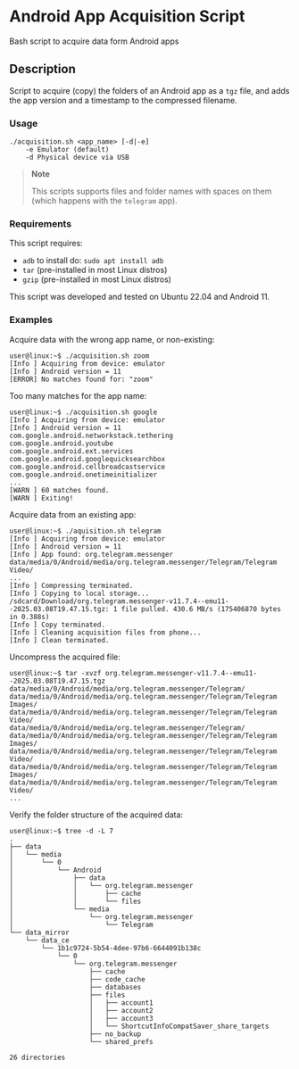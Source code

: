 # Android App Acquisition Script
Bash script to acquire data form Android apps

## Description
Script to acquire (copy) the folders of an Android app as a `tgz` file, and adds the app version and a timestamp to the compressed filename.



### Usage

```
./acquisition.sh <app_name> [-d|-e]
    -e Emulator (default)
    -d Physical device via USB
```

> **Note**
>
> This scripts supports files and folder names with spaces on them (which happens with the `telegram` app).


### Requirements

This script requires:
- `adb` to install do: `sudo apt install adb`
- `tar` (pre-installed in most Linux distros)
- `gzip` (pre-installed in most Linux distros)

This script was developed and tested on Ubuntu 22.04 and Android 11.


### Examples

Acquire data with the wrong app name, or non-existing:
```
user@linux:~$ ./acquisition.sh zoom
[Info ] Acquiring from device: emulator
[Info ] Android version = 11
[ERROR] No matches found for: "zoom"
```

Too many matches for the app name:
```
user@linux:~$ ./acquisition.sh google
[Info ] Acquiring from device: emulator
[Info ] Android version = 11
com.google.android.networkstack.tethering
com.google.android.youtube
com.google.android.ext.services
com.google.android.googlequicksearchbox
com.google.android.cellbroadcastservice
com.google.android.onetimeinitializer
...
[WARN ] 60 matches found.
[WARN ] Exiting!
```

Acquire data from an existing app:
```
user@linux:~$ ./aquisition.sh telegram
[Info ] Acquiring from device: emulator
[Info ] Android version = 11
[Info ] App found: org.telegram.messenger
data/media/0/Android/media/org.telegram.messenger/Telegram/Telegram Video/
...
[Info ] Compressing terminated.
[Info ] Copying to local storage...
/sdcard/Download/org.telegram.messenger-v11.7.4--emu11--2025.03.08T19.47.15.tgz: 1 file pulled. 430.6 MB/s (175406870 bytes in 0.388s)
[Info ] Copy terminated.
[Info ] Cleaning acquisition files from phone...
[Info ] Clean terminated.
```

Uncompress the acquired file:
```
user@linux:~$ tar -xvzf org.telegram.messenger-v11.7.4--emu11--2025.03.08T19.47.15.tgz
data/media/0/Android/media/org.telegram.messenger/Telegram/
data/media/0/Android/media/org.telegram.messenger/Telegram/Telegram Images/
data/media/0/Android/media/org.telegram.messenger/Telegram/Telegram Video/
data/media/0/Android/media/org.telegram.messenger/Telegram/
data/media/0/Android/media/org.telegram.messenger/Telegram/Telegram Images/
data/media/0/Android/media/org.telegram.messenger/Telegram/Telegram Video/
data/media/0/Android/media/org.telegram.messenger/Telegram/Telegram Images/
data/media/0/Android/media/org.telegram.messenger/Telegram/Telegram Video/
...
```

Verify the folder structure of the acquired data:
```
user@linux:~$ tree -d -L 7
.
├── data
│   └── media
│       └── 0
│           └── Android
│               ├── data
│               │   └── org.telegram.messenger
│               │       ├── cache
│               │       └── files
│               └── media
│                   └── org.telegram.messenger
│                       └── Telegram
└── data_mirror
    └── data_ce
        └── 1b1c9724-5b54-4dee-97b6-6644091b138c
            └── 0
                └── org.telegram.messenger
                    ├── cache
                    ├── code_cache
                    ├── databases
                    ├── files
                    │   ├── account1
                    │   ├── account2
                    │   ├── account3
                    │   └── ShortcutInfoCompatSaver_share_targets
                    ├── no_backup
                    └── shared_prefs

26 directories
```
